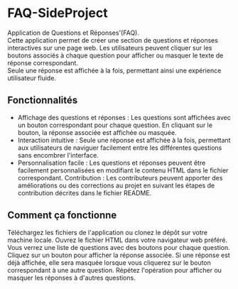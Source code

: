 # FAQ-SideProject
Application de Questions et Réponses'(FAQ). <br>
Cette application permet de créer une section de questions et réponses interactives sur une page web. Les utilisateurs peuvent cliquer sur les boutons associés à chaque question pour afficher ou masquer le texte de réponse correspondant.<br> 
Seule une réponse est affichée à la fois, permettant ainsi une expérience utilisateur fluide.

## Fonctionnalités
- Affichage des questions et réponses : Les questions sont affichées avec un bouton correspondant pour chaque question. En cliquant sur le bouton, la réponse associée est affichée ou masquée.
- Interaction intuitive : Seule une réponse est affichée à la fois, permettant aux utilisateurs de naviguer facilement entre les différentes questions sans encombrer l'interface.
- Personnalisation facile : Les questions et réponses peuvent être facilement personnalisées en modifiant le contenu HTML dans le fichier correspondant.
Contribution : Les contributeurs peuvent apporter des améliorations ou des corrections au projet en suivant les étapes de contribution décrites dans le fichier README.

## Comment ça fonctionne
Téléchargez les fichiers de l'application ou clonez le dépôt sur votre machine locale.
Ouvrez le fichier HTML dans votre navigateur web préféré.
Vous verrez une liste de questions avec des boutons pour chaque question.
Cliquez sur un bouton pour afficher la réponse associée. Si une réponse est déjà affichée, elle sera masquée lorsque vous cliquerez sur le bouton correspondant à une autre question.
Répétez l'opération pour afficher ou masquer les réponses à d'autres questions.
